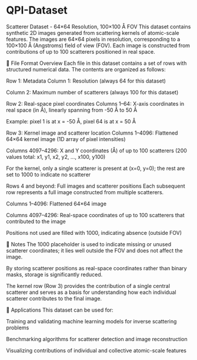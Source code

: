 # QPI-Dataset
Scatterer Dataset - 64×64 Resolution, 100×100 Å FOV
This dataset contains synthetic 2D images generated from scattering kernels of atomic-scale features. The images are 64×64 pixels in resolution, corresponding to a 100×100 Å (Angstroms) field of view (FOV). Each image is constructed from contributions of up to 100 scatterers positioned in real space.

📁 File Format Overview
Each file in this dataset contains a set of rows with structured numerical data. The contents are organized as follows:

Row 1: Metadata
Column 1: Resolution (always 64 for this dataset)

Column 2: Maximum number of scatterers (always 100 for this dataset)

Row 2: Real-space pixel coordinates
Columns 1–64: X-axis coordinates in real space (in Å), linearly spanning from -50 Å to 50 Å

Example: pixel 1 is at x = -50 Å, pixel 64 is at x = 50 Å

Row 3: Kernel image and scatterer location
Columns 1–4096: Flattened 64×64 kernel image (1D array of pixel intensities)

Columns 4097–4296: X and Y coordinates (Å) of up to 100 scatterers (200 values total: x1, y1, x2, y2, ..., x100, y100)

For the kernel, only a single scatterer is present at (x=0, y=0); the rest are set to 1000 to indicate no scatterer

Rows 4 and beyond: Full images and scatterer positions
Each subsequent row represents a full image constructed from multiple scatterers.

Columns 1–4096: Flattened 64×64 image

Columns 4097–4296: Real-space coordinates of up to 100 scatterers that contributed to the image

Positions not used are filled with 1000, indicating absence (outside FOV)

📌 Notes
The 1000 placeholder is used to indicate missing or unused scatterer coordinates; it lies well outside the FOV and does not affect the image.

By storing scatterer positions as real-space coordinates rather than binary masks, storage is significantly reduced.

The kernel row (Row 3) provides the contribution of a single central scatterer and serves as a basis for understanding how each individual scatterer contributes to the final image.

🧪 Applications
This dataset can be used for:

Training and validating machine learning models for inverse scattering problems

Benchmarking algorithms for scatterer detection and image reconstruction

Visualizing contributions of individual and collective atomic-scale features
